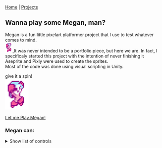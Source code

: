 [Home](index.md) | [Projects](Projects.md) 

## Wanna play some Megan, man?
Megan is a fun little pixelart platformer project that I use to test whatever comes to mind.  
<a href="https://croquettelunchers.github.io/Megan/">
    <img src="Projects/Megan/Megan1.PNG" alt="Megan video game project" style="height: 32px; width: auto">
  </a>
  It was never intended to be a portfolio piece, but here we are. In fact, I specificaly started this project with the intention of never finishing it  
Aseprite and Pixly were used to create the sprites.  
Most of the code was done using visual scripting in Unity.  




give it a spin!  
<a href="https://croquettelunchers.github.io/Megan/">
    <img src="Projects/Megan/Megan1.PNG" alt="Megan video game project" style="height: 100px; width: auto">
  </a>
  
[Let me Play Megan!](https://croquettelunchers.github.io/Megan/)
### Megan can: 
<details>
 <summary>Show list of controls</summary>
    
| Action | info | Keyboard Controls | Controller Controls |
|---|---|---|---|
| Movement ||||
| Jump     |          | Space    | South Button  |
| Walk     |          | A or D   | Left, Right  |
| Crouch   |          | S        | Down   |
| Slide    |          | S + Space   | Down + South Button  |
| Sprint   |          | Row 1B   | Row 1C   |
| Cling to walls  | touch a wall while falling | Row 2B   | Row 2C   |
| Actions ||||
| shoot charged shots | charged shots only for now, maybe, who knows? | Press and hold Q or K, then release  | Press and hold Button West, then release   |
| Grab (or rip) | nearby things in front or under her   | Q or K  | Button West  |
| Throw   | or drop things when grounded | Q or K   | Button West   |
| Smash held items | press repeatedly to pump up a smash to insane proportions while airborne   | Q or K   | Button West   |
| Poyo Transform! | Turn her friend Poyo the flying bird into a soccer ball   | O   | R2  |
| Kick | Kick soccer balls straight, with a curve and dragon-kick 'em in the air   | J   | L1  |
| Dribble the ball  |reacts to jumps and slides |   |    |
| Hack | Hack into some larger enemies and Consoles to take control of them by standing on top of them  |   |    |
| Stop hacking | Stop hacking by jumping out   | Space  | Button South   |
</details>

